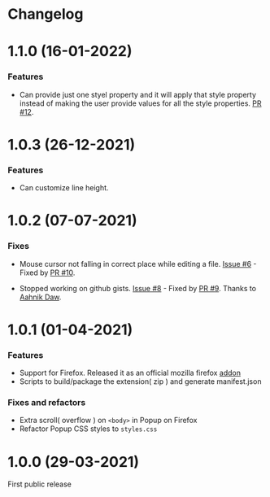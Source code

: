 # Changelog

# 1.1.0 (16-01-2022)

### Features

- Can provide just one styel property and it will apply that style property instead of making the user provide values for all the style properties. [PR #12](https://github.com/ceoshikhar/better-github/pull/12).

# 1.0.3 (26-12-2021)

### Features

- Can customize line height.

# 1.0.2 (07-07-2021)

### Fixes

- Mouse cursor not falling in correct place while editing a file. [Issue #6](https://github.com/ceoshikhar/better-github/issues/6) - Fixed by [PR #10](https://github.com/ceoshikhar/better-github/pull/10).

- Stopped working on github gists. [Issue #8](https://github.com/ceoshikhar/better-github/issues/8) - Fixed by [PR #9](https://github.com/ceoshikhar/better-github/pull/9). Thanks to [Aahnik Daw](https://github.com/aahnik).

# 1.0.1 (01-04-2021)

### Features

- Support for Firefox. Released it as an official mozilla firefox [addon](https://addons.mozilla.org/en-US/firefox/addon/bettergithub)
- Scripts to build/package the extension( zip ) and generate manifest.json

### Fixes and refactors

- Extra scroll( overflow ) on `<body>` in Popup on Firefox
- Refactor Popup CSS styles to `styles.css`

# 1.0.0 (29-03-2021)

First public release
